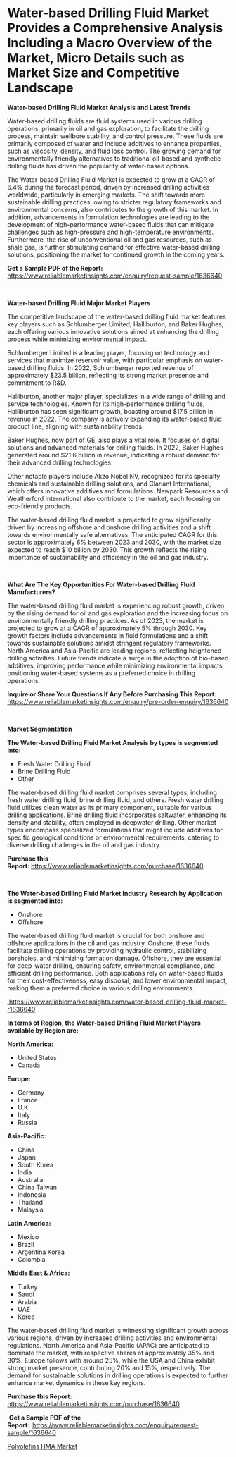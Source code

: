 <p><h1>Water-based Drilling Fluid Market Provides a Comprehensive Analysis Including a Macro Overview of the Market, Micro Details such as Market Size and Competitive Landscape</h1></p><p><strong>Water-based Drilling Fluid Market Analysis and Latest Trends</strong></p>
<p><p>Water-based drilling fluids are fluid systems used in various drilling operations, primarily in oil and gas exploration, to facilitate the drilling process, maintain wellbore stability, and control pressure. These fluids are primarily composed of water and include additives to enhance properties, such as viscosity, density, and fluid loss control. The growing demand for environmentally friendly alternatives to traditional oil-based and synthetic drilling fluids has driven the popularity of water-based options.</p><p>The Water-based Drilling Fluid Market is expected to grow at a CAGR of 6.4% during the forecast period, driven by increased drilling activities worldwide, particularly in emerging markets. The shift towards more sustainable drilling practices, owing to stricter regulatory frameworks and environmental concerns, also contributes to the growth of this market. In addition, advancements in formulation technologies are leading to the development of high-performance water-based fluids that can mitigate challenges such as high-pressure and high-temperature environments. Furthermore, the rise of unconventional oil and gas resources, such as shale gas, is further stimulating demand for effective water-based drilling solutions, positioning the market for continued growth in the coming years.</p></p>
<p><strong>Get a Sample PDF of the Report:&nbsp;</strong> <a href="https://www.reliablemarketinsights.com/enquiry/request-sample/1636640?utm_campaign=3017&utm_medium=2&utm_source=Github&utm_content=ia&utm_term=23032025&utm_id=water-based-drilling-fluid">https://www.reliablemarketinsights.com/enquiry/request-sample/1636640</a></p>
<p>&nbsp;</p>
<p><strong>Water-based Drilling Fluid Major Market Players</strong></p>
<p><p>The competitive landscape of the water-based drilling fluid market features key players such as Schlumberger Limited, Halliburton, and Baker Hughes, each offering various innovative solutions aimed at enhancing the drilling process while minimizing environmental impact. </p><p>Schlumberger Limited is a leading player, focusing on technology and services that maximize reservoir value, with particular emphasis on water-based drilling fluids. In 2022, Schlumberger reported revenue of approximately $23.5 billion, reflecting its strong market presence and commitment to R&D.</p><p>Halliburton, another major player, specializes in a wide range of drilling and service technologies. Known for its high-performance drilling fluids, Halliburton has seen significant growth, boasting around $17.5 billion in revenue in 2022. The company is actively expanding its water-based fluid product line, aligning with sustainability trends.</p><p>Baker Hughes, now part of GE, also plays a vital role. It focuses on digital solutions and advanced materials for drilling fluids. In 2022, Baker Hughes generated around $21.6 billion in revenue, indicating a robust demand for their advanced drilling technologies.</p><p>Other notable players include Akzo Nobel NV, recognized for its specialty chemicals and sustainable drilling solutions, and Clariant International, which offers innovative additives and formulations. Newpark Resources and Weatherford International also contribute to the market, each focusing on eco-friendly products.</p><p>The water-based drilling fluid market is projected to grow significantly, driven by increasing offshore and onshore drilling activities and a shift towards environmentally safe alternatives. The anticipated CAGR for this sector is approximately 6% between 2023 and 2030, with the market size expected to reach $10 billion by 2030. This growth reflects the rising importance of sustainability and efficiency in the oil and gas industry.</p></p>
<p>&nbsp;</p>
<p><strong>What Are The Key Opportunities For Water-based Drilling Fluid Manufacturers?</strong></p>
<p><p>The water-based drilling fluid market is experiencing robust growth, driven by the rising demand for oil and gas exploration and the increasing focus on environmentally friendly drilling practices. As of 2023, the market is projected to grow at a CAGR of approximately 5% through 2030. Key growth factors include advancements in fluid formulations and a shift towards sustainable solutions amidst stringent regulatory frameworks. North America and Asia-Pacific are leading regions, reflecting heightened drilling activities. Future trends indicate a surge in the adoption of bio-based additives, improving performance while minimizing environmental impacts, positioning water-based systems as a preferred choice in drilling operations.</p></p>
<p><strong>Inquire or Share Your Questions If Any Before Purchasing This Report:</strong> <a href="https://www.reliablemarketinsights.com/enquiry/pre-order-enquiry/1636640?utm_campaign=3017&utm_medium=2&utm_source=Github&utm_content=ia&utm_term=23032025&utm_id=water-based-drilling-fluid">https://www.reliablemarketinsights.com/enquiry/pre-order-enquiry/1636640</a></p>
<p>&nbsp;</p>
<p><strong>Market Segmentation</strong></p>
<p><strong>The Water-based Drilling Fluid Market Analysis by types is segmented into:</strong></p>
<p><ul><li>Fresh Water Drilling Fluid</li><li>Brine Drilling Fluid</li><li>Other</li></ul></p>
<p><p>The water-based drilling fluid market comprises several types, including fresh water drilling fluid, brine drilling fluid, and others. Fresh water drilling fluid utilizes clean water as its primary component, suitable for various drilling applications. Brine drilling fluid incorporates saltwater, enhancing its density and stability, often employed in deepwater drilling. Other market types encompass specialized formulations that might include additives for specific geological conditions or environmental requirements, catering to diverse drilling challenges in the oil and gas industry.</p></p>
<p><strong>Purchase this Report:&nbsp;</strong><a href="https://www.reliablemarketinsights.com/purchase/1636640?utm_campaign=3017&utm_medium=2&utm_source=Github&utm_content=ia&utm_term=23032025&utm_id=water-based-drilling-fluid">https://www.reliablemarketinsights.com/purchase/1636640</a></p>
<p>&nbsp;</p>
<p><strong>The Water-based Drilling Fluid Market Industry Research by Application is segmented into:</strong></p>
<p><ul><li>Onshore</li><li>Offshore</li></ul></p>
<p><p>The water-based drilling fluid market is crucial for both onshore and offshore applications in the oil and gas industry. Onshore, these fluids facilitate drilling operations by providing hydraulic control, stabilizing boreholes, and minimizing formation damage. Offshore, they are essential for deep-water drilling, ensuring safety, environmental compliance, and efficient drilling performance. Both applications rely on water-based fluids for their cost-effectiveness, easy disposal, and lower environmental impact, making them a preferred choice in various drilling environments.</p></p>
<p><a href="https://www.reliablemarketinsights.com/water-based-drilling-fluid-market-r1636640?utm_campaign=3017&utm_medium=2&utm_source=Github&utm_content=ia&utm_term=23032025&utm_id=water-based-drilling-fluid">&nbsp;https://www.reliablemarketinsights.com/water-based-drilling-fluid-market-r1636640</a></p>
<p><strong>In terms of Region, the Water-based Drilling Fluid Market Players available by Region are:</strong></p>
<p>
    <p> <strong> North America: </strong>
        <ul>
            <li>United States</li>
            <li>Canada</li>
        </ul>
        </p> 
    <p> <strong> Europe: </strong>
        <ul>
            <li>Germany</li>
            <li>France</li>
            <li>U.K.</li>
            <li>Italy</li>
            <li>Russia</li>
        </ul>
        </p> 
    <p> <strong> Asia-Pacific: </strong>
        <ul>
            <li>China</li>
            <li>Japan</li>
            <li>South Korea</li>
            <li>India</li>
            <li>Australia</li>
            <li>China Taiwan</li>
            <li>Indonesia</li>
            <li>Thailand</li>
            <li>Malaysia</li>
        </ul>
        </p> 
    <p> <strong> Latin America: </strong>
        <ul>
            <li>Mexico</li>
            <li>Brazil</li>
            <li>Argentina Korea</li>
            <li>Colombia</li>
        </ul>
        </p> 
    <p> <strong> Middle East & Africa: </strong>
        <ul>
            <li>Turkey</li>
            <li>Saudi</li>
            <li>Arabia</li>
            <li>UAE</li>
            <li>Korea</li>
        </ul>
    </p>
    </p>
<p><p>The water-based drilling fluid market is witnessing significant growth across various regions, driven by increased drilling activities and environmental regulations. North America and Asia-Pacific (APAC) are anticipated to dominate the market, with respective shares of approximately 35% and 30%. Europe follows with around 25%, while the USA and China exhibit strong market presence, contributing 20% and 15%, respectively. The demand for sustainable solutions in drilling operations is expected to further enhance market dynamics in these key regions.</p></p>
<p><strong>Purchase this Report: </strong><a href="https://www.reliablemarketinsights.com/purchase/1636640?utm_campaign=3017&utm_medium=2&utm_source=Github&utm_content=ia&utm_term=23032025&utm_id=water-based-drilling-fluid">https://www.reliablemarketinsights.com/purchase/1636640</a></p>
<p>&nbsp;<strong>Get a Sample PDF of the Report:&nbsp;&nbsp;</strong><a href="https://www.reliablemarketinsights.com/enquiry/request-sample/1636640?utm_campaign=3017&utm_medium=2&utm_source=Github&utm_content=ia&utm_term=23032025&utm_id=water-based-drilling-fluid">https://www.reliablemarketinsights.com/enquiry/request-sample/1636640</a></p>
<p><strong></strong></p>
<p><p><a href="https://github.com/boysabotzoc/Market-Research-Report-List-1/blob/main/polyolefins-hma-market.md?utm_campaign=3017&utm_medium=2&utm_source=Github&utm_content=ia&utm_term=23032025&utm_id=water-based-drilling-fluid">Polyolefins HMA Market</a></p></p>